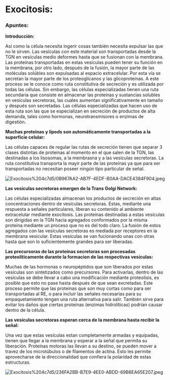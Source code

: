 # Exocitosis:

### Apuntes:

**Introducción:**

Así como la célula necesita ingerir cosas también necesita expulsar las que no le sirven. Las vesículas con este material son transportadas desde la TGN en vesículas medio deformes hasta que se fusionan con la membrana. Las proteínas transportadas en estas vesículas pueden tener su función en la membrana, por otro lado, después de la fusión, la mayor parte de las moléculas solúbles son expulsadas al espacio extracelular. Por esta vía se secretan la mayor parte de los proteoglícanos y las glicoproteínas. A este proceso se le conoce como ruta constitutiva de secreción y es utilizada por todas las células. Sin embargo, las células especializadas tienen una ruta secundaria que consiste en almacenar las proteínas y sustancias solubles en vesículas secretoras, las cuales aumentan significativamente en tamaño y después son secretadas. Las células especializadas que hacen uso de esta ruta son las que se especializan en secreción de productos de alta demanda, tales como hormonas, neurotransmisores o enzimas de digestión.

**Muchas proteínas y lípods son automáticamente transportadas a la superficie celular:**

Las células capaces de regular las rutas de secreción  tienen que separar 3 clases distintas de proteínas al momento en el que salen de la TGN, las destinadas a los lisosomas, a la membrasna y a las vesículas secretoras. La ruta constitutiva transporta la mayir parte de las proteínas ya que para ser transportadas no necesitan poseer ningún tipo particular de señal. 

![Exocitosis%204c7d5/0B967AA2-AB7F-4EDF-B0AA-DACE4384F904.jpeg](Exocitosis%204c7d5/0B967AA2-AB7F-4EDF-B0AA-DACE4384F904.jpeg)

**Las vesículas secretoras emergen de la Trans Golgi Network:**

Las células especializadas almacenan los productos de secreción en altas concentraciones dentro de vesículas secretoras. Estas, mediante una respuesta a señales particulares, liberan su contenido al ambiente extracelular mediante exocitosis. Las proteínas destinadas a estas vesículas son dirigidas en la TGN hacia agregados conformados por la misma proteína mediante un proceso que no es del todo claro. La fusión de estos agregados con las vesículas secretoras es mediada por receptores en la membrana vesicular. Estas vesículas se van fucionando unas con otras hasta que son lo suficientemente grandes para ser liberadas.

**Las precursoras de las proteínas secretoras son procesadas proteolíticamente durante la formacion de las respectivas vesículas:**

Muchas de las hormonas o neuropéptidos que son liberados por estas vesículas son sintetizados como precursores. Para activarlas, dentro de las vesículas se debe llevar a cabo una modificación mediante proteolisis, es posible que esto no pase hasta después de que sean excretadas. Este proceso permite que las proteínas que son muy cortas como para ser transportadas al RE, o para incluír las señales necesarias para su empaquetamiento tengan una ruta alternativa para salir. También sirve para evitar los daños que ciertas proteínas (enzimas hidrolíticas) podrían causar dentro de la célula.

**Las vesículas secretoras esperan cerca de la membrana hasta recibir la señal:**

Una vez que estas vesículas estan completamente armadas y equipadas, tienen que llegar a la membrana y esperar a la señal que permita su liberación. Proteínas motoras las llevan a su destino, se pueden mover a travez de los microtúbulos o de filamentos de actina. Esto les permite aprovecharse de la direccionalidad que confiera la polaridad de estas estructuras.

![Exocitosis%204c7d5/236FA2BB-B7E9-4EE0-ABDD-69B6EA65E207.jpeg](Exocitosis%204c7d5/236FA2BB-B7E9-4EE0-ABDD-69B6EA65E207.jpeg)